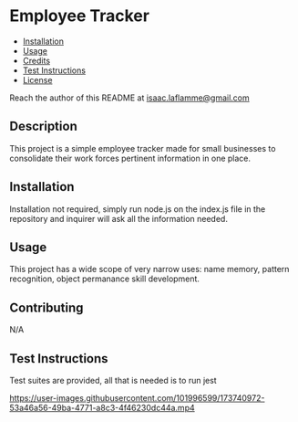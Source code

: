 # Employee Tracker

- [Installation](#installation)
- [Usage](#usage)
- [Credits](#contributing)
- [Test Instructions](#test-instructions)
- [License](#license)

Reach the author of this README at [isaac.laflamme@gmail.com](mailto:isaac.laflamme@gmail.com)

## Description
This project is a simple employee tracker made for small businesses to consolidate their work forces pertinent information in one place.

## Installation
Installation not required, simply run node.js on the index.js file in the repository and inquirer will ask all the information needed.

## Usage
This project has a wide scope of very narrow uses: name memory, pattern recognition, object permanance skill development.

## Contributing
N/A

## Test Instructions
Test suites are provided, all that is needed is to run jest

https://user-images.githubusercontent.com/101996599/173740972-53a46a56-49ba-4771-a8c3-4f46230dc44a.mp4

